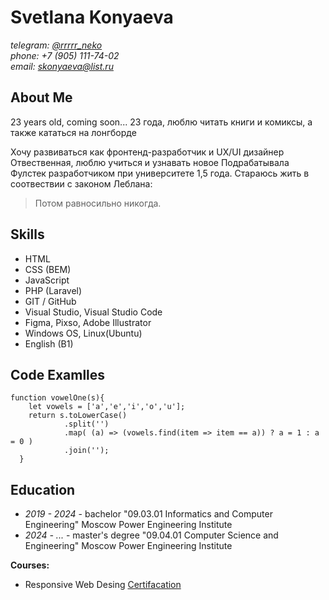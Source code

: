 # Svetlana Konyaeva  

*telegram: [@rrrrr_neko](https://t.me/rrrrr_neko)*    
*phone: +7 (905) 111-74-02*   
*email: skonyaeva@list.ru*   


## About Me    

23 years old, coming soon...
23 года, люблю читать книги и комиксы, а также кататься на лонгборде

Хочу развиваться как фронтенд-разработчик и UX/UI дизайнер
Отвественная, люблю учиться и узнавать новое
Подрабатывала Фулстек разработчиком при университете 1,5 года.
Стараюсь жить в соотвествии с законом Леблана:
 > Потом равносильно никогда.

## Skills  

* HTML
* CSS (BEM) 
* JavaScript
* PHP (Laravel)
* GIT / GitHub  
* Visual Studio, Visual Studio Code
* Figma, Pixso, Adobe Illustrator
* Windows OS, Linux(Ubuntu)  
* English (B1)

## Code Examlles  
```
function vowelOne(s){
    let vowels = ['a','e','i','o','u'];
    return s.toLowerCase()
            .split('')
            .map( (a) => (vowels.find(item => item == a)) ? a = 1 : a = 0 )
            .join('');
  }
```

## Education  
* *2019 - 2024* - bachelor "09.03.01 Informatics and Computer Engineering" Moscow Power Engineering Institute   
* *2024 - ...* - master's degree "09.04.01 Computer Science and Engineering" Moscow Power Engineering Institute  

**Courses:**  
* Responsive Web Desing [Certifacation](https://www.freecodecamp.org/certification/rrrrr_neko/responsive-web-design)  
